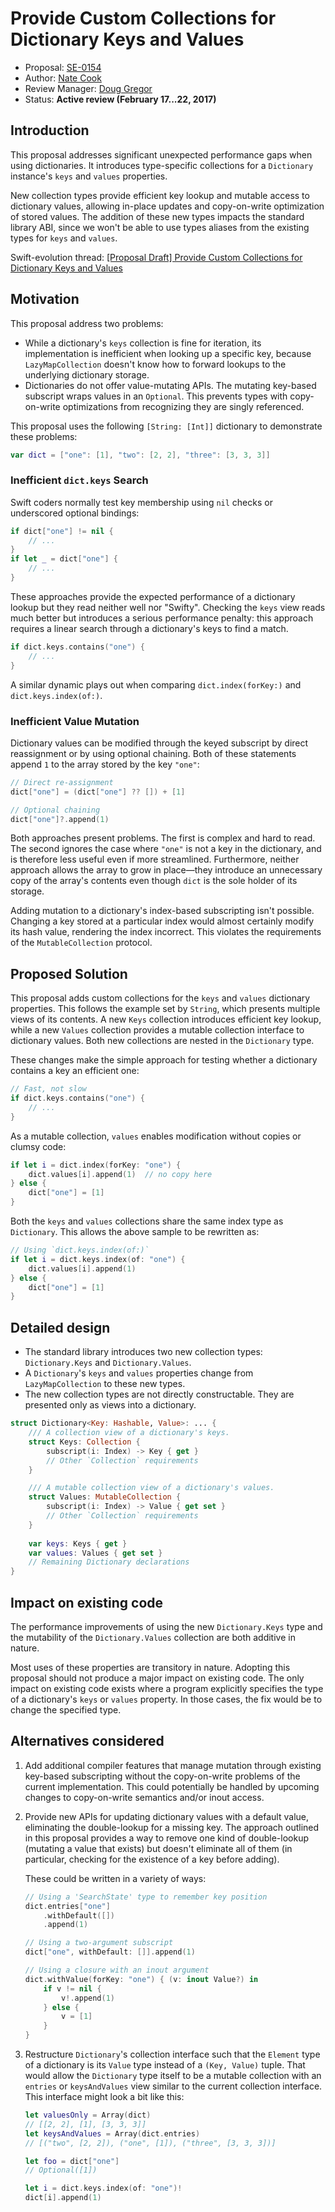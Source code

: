 # Provide Custom Collections for Dictionary Keys and Values

- Proposal: [SE-0154](0154-dictionary-key-and-value-collections.md)
- Author: [Nate Cook](https://github.com/natecook1000)
- Review Manager: [Doug Gregor](https://github.com/DougGregor)
- Status: **Active review (February 17...22, 2017)**

## Introduction

This proposal addresses significant unexpected performance gaps when using dictionaries. It introduces type-specific collections for a `Dictionary` instance's `keys` and `values` properties.

New collection types provide efficient key lookup and mutable access to dictionary values, allowing in-place updates and copy-on-write optimization of stored values. The addition of these new types impacts the standard library ABI, since we won't be able to use types aliases from the existing types for `keys` and `values`.

Swift-evolution thread: [[Proposal Draft] Provide Custom Collections for Dictionary Keys and Values](https://lists.swift.org/pipermail/swift-evolution/Week-of-Mon-20161010/027815.html)


## Motivation

This proposal address two problems:

* While a dictionary's `keys` collection is fine for iteration, its implementation is inefficient when looking up a specific key, because `LazyMapCollection` doesn't know how to forward lookups to the underlying dictionary storage.
* Dictionaries do not offer value-mutating APIs. The mutating key-based subscript wraps values in an `Optional`. This prevents types with copy-on-write optimizations from recognizing they are singly referenced.

This proposal uses the following `[String: [Int]]` dictionary to demonstrate these problems:

```swift
var dict = ["one": [1], "two": [2, 2], "three": [3, 3, 3]]
```

### Inefficient `dict.keys` Search

Swift coders normally test key membership using `nil` checks or underscored optional bindings:

```swift
if dict["one"] != nil {
    // ...
}
if let _ = dict["one"] {
    // ...
}
```

These approaches provide the expected performance of a dictionary lookup but they read neither well nor "Swifty". Checking the `keys` view reads much better but introduces a serious performance penalty: this approach requires a linear search through a dictionary's keys to find a match.

```swift
if dict.keys.contains("one") {
    // ...
}
```

A similar dynamic plays out when comparing `dict.index(forKey:)` and `dict.keys.index(of:)`.

### Inefficient Value Mutation

Dictionary values can be modified through the keyed subscript by direct reassignment or by using optional chaining. Both of these statements append `1` to the array stored by the key `"one"`:

```swift
// Direct re-assignment
dict["one"] = (dict["one"] ?? []) + [1]

// Optional chaining
dict["one"]?.append(1)
```

Both approaches present problems. The first is complex and hard to read. The second ignores the case where `"one"` is not a key in the dictionary, and is therefore less useful even if more streamlined. Furthermore, neither approach allows the array to grow in place—they introduce an unnecessary copy of the array's contents even though `dict` is the sole holder of its storage.

Adding mutation to a dictionary's index-based subscripting isn't possible. Changing a key stored at a particular index would almost certainly modify its hash value, rendering the index incorrect. This violates the requirements of the `MutableCollection` protocol.

## Proposed Solution

This proposal adds custom collections for the `keys` and `values` dictionary properties. This follows the example set by `String`, which presents multiple views of its contents. A new `Keys` collection introduces efficient key lookup, while a new `Values` collection provides a mutable collection interface to dictionary values. Both new collections are nested in the `Dictionary` type.

These changes make the simple approach for testing whether a dictionary contains a key an efficient one:

```swift
// Fast, not slow
if dict.keys.contains("one") {
    // ...
}
```

As a mutable collection, `values` enables modification without copies or clumsy code:

```swift
if let i = dict.index(forKey: "one") {
    dict.values[i].append(1)  // no copy here
} else {
    dict["one"] = [1]
}
```

Both the `keys` and `values` collections share the same index type as `Dictionary`. This allows the above sample to be rewritten as:

```swift
// Using `dict.keys.index(of:)`
if let i = dict.keys.index(of: "one") {
    dict.values[i].append(1)
} else {
    dict["one"] = [1]
}
```

## Detailed design

* The standard library introduces two new collection types: `Dictionary.Keys` and `Dictionary.Values`.
* A `Dictionary`'s `keys` and `values` properties change from `LazyMapCollection` to these new types. 
* The new collection types are not directly constructable. They are presented only as views into a dictionary.

```swift
struct Dictionary<Key: Hashable, Value>: ... {
    /// A collection view of a dictionary's keys.
    struct Keys: Collection {
        subscript(i: Index) -> Key { get }
        // Other `Collection` requirements
    }

    /// A mutable collection view of a dictionary's values.
    struct Values: MutableCollection {
        subscript(i: Index) -> Value { get set }
        // Other `Collection` requirements
    }
    
    var keys: Keys { get }
    var values: Values { get set }    
    // Remaining Dictionary declarations
}
```

## Impact on existing code

The performance improvements of using the new `Dictionary.Keys` type and the mutability of the `Dictionary.Values` collection are both additive in nature.

Most uses of these properties are transitory in nature. Adopting this proposal should not produce a major impact on existing code. The only impact on existing code exists where a program explicitly specifies the type of a dictionary's `keys` or `values` property. In those cases, the fix would be to change the specified type.


## Alternatives considered

1. Add additional compiler features that manage mutation through existing key-based subscripting without the copy-on-write problems of the current implementation. This could potentially be handled by upcoming changes to copy-on-write semantics and/or inout access. 

2. Provide new APIs for updating dictionary values with a default value, eliminating the double-lookup for a missing key. The approach outlined in this proposal provides a way to remove one kind of double-lookup (mutating a value that exists) but doesn't eliminate all of them (in particular, checking for the existence of a key before adding).

   These could be written in a variety of ways:
    
    ```swift
    // Using a 'SearchState' type to remember key position
    dict.entries["one"]
        .withDefault([])
        .append(1)
    
    // Using a two-argument subscript
    dict["one", withDefault: []].append(1)
    
    // Using a closure with an inout argument
    dict.withValue(forKey: "one") { (v: inout Value?) in
        if v != nil {
            v!.append(1)
        } else {
            v = [1]
        }
    }
    ```

3. Restructure `Dictionary`'s collection interface such that the `Element` type of a dictionary is its `Value` type instead of a `(Key, Value)` tuple. That would allow the `Dictionary` type itself to be a mutable collection with an `entries` or `keysAndValues` view similar to the current collection interface. This interface might look a bit like this:

    ```swift
    let valuesOnly = Array(dict)
    // [[2, 2], [1], [3, 3, 3]]
    let keysAndValues = Array(dict.entries)
    // [("two", [2, 2]), ("one", [1]), ("three", [3, 3, 3])]
    
    let foo = dict["one"]
    // Optional([1])
    
    let i = dict.keys.index(of: "one")!
    dict[i].append(1)
    ```

